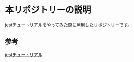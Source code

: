 # 本リポジトリーの説明
jestチュートリアルをやってみた際に利用したリポジトリーです。

## 参考
[jestチュートリアル](https://jestjs.io/ja/docs/getting-started)
